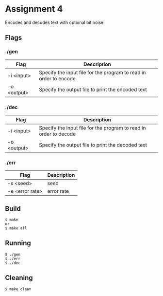 # Assignment 4

Encodes and decodes text with optional bit noise.

## Flags

### ./gen
Flag | Description 
-------|-------------------
-i &lt;input&gt; |Specify the input file for the program to read in order to encode
-o &lt;output&gt; |Specify the output file to print the encoded text

### ./dec
Flag | Description 
-------|-------------------
-i &lt;input&gt; |Specify the input file for the program to read in order to decode
-o &lt;output&gt; |Specify the output file to print the decoded text

### ./err
Flag | Description 
-------|-------------------
-s &lt;seed&gt; |seed
-e &lt;error rate&gt; |error rate

## Build
    $ make
    or
    $ make all


## Running

    $ ./gen
    $ ./err
    $ ./dec


## Cleaning
    $ make clean



